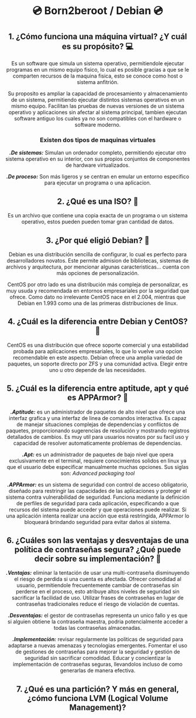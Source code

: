 <h1 align="center">💿 Born2beroot / Debian 💿</h1>

<h2 align="center">1. ¿Cómo funciona una máquina virtual? ¿Y cuál es su propósito? 💻</h2>

<p align="center">Es un software que simula un sistema operativo, permitiendole ejecutar programas en un mismo equipo fisico, lo cual es posible gracias a que se le comparten recursos de la maquina fisica, esto se conoce como host o sistema anfitrión.</p>

<p align="center">Su proposito es ampliar la capacidad de procesamiento y almacenamiento de un sistema, permitiendo ejecutar distintos sistemas operativos en un mismo equipo. Facilitan las pruebas de nuevas versiones de un sistema operativo y aplicaciones sin afectar al sistema principal, tambien ejecutan software antiguo los cuales ya no son compatibles con el hardware o software moderno.</p>

<h3 align="center">Existen dos tipos de maquinas virtuales</h3>

<p align="center"><b><i>.De sistemas:</i></b> Simulan un ordenador completo, permitiendo ejecutar otro sistema operativo en su interior, con sus propios conjuntos de componentes de hardware virtualizados.</p>
<p align="center"><b><i>.De proceso:</i></b> Son más ligeros y se centran en emular un entorno especifico para ejecutar un programa o una aplicacion.</p>

<h2 align="center">2. ¿Qué es una ISO? 💾</h2>

<p align="center">Es un archivo que contiene una copia exacta de un programa o un sistema operativo, estos pueden pueden tomar gran cantidad de datos.</p>

<h2 align="center">3. ¿Por qué eligió Debian? 📌</h2>

<p align="center">Debian es una distribución sencilla de configurar, lo cual es perfecto para desarrolladores novatos.  Este permite admision de bibliotecas, sistemas de archivos y arquitectura, por mencionar algunas caracteristicas... cuenta con más opciones de personalización.</p>

<p align="center">CentOS por otro lado es una distribución más compleja de personalizar, es muy usuda y recomendada en entornos empresariales por la seguridad que ofrece. Como dato no irrelevante CentOS nace en el 2.004, mientras que Debian en 1.993 como una de las primeras distribuciones de linux.</p>

<h2 align="center">4. ¿Cuál es la diferencia entre Debian y CentOS? 🔎</h2>

<p align="center">CentOS es una distribución que ofrece soporte comercial y una estabilidad probada para aplicaciones empresariales, lo que lo vuelve una opcion recomendable en este aspecto. Debian ofrece una amplia variedad de paquetes, un soporte directo por ZFS y una comunidad activa. Elegir entre uno u otro depende de las necesidades.</p>

<h2 align="center">5. ¿Cuál es la diferencia entre aptitude, apt y qué es APPArmor? 📎</h2>

<p align="center"><b><i>.Aptitude:</i></b> es un administrador de paquetes de alto nivel que ofrece una interfaz grafica y una interfaz de linea de comandos interactiva. Es capaz de manejar situaciones complejas de dependencias y conflictos de paquetes, proporcionando sugerencias de resolución y mostrando registros detallados de cambios. Es muy util para usuarios novatos por su facil uso y capacidad de resolver automaticamente problemas de dependencias.</p>

<p align="center"><b><i>.Apt:</i></b> es un administrador de paquetes de bajo nivel que opera exclusivamente en el terminal, requiere conocimientos solidos en linux ya que el usuario debe especificar manualmente muchas opciones. Sus siglas son: <i>Advanced packaging tool</i></p>

<p align="center"><b><i>.APPArmor:</i></b> es un sistema de seguridad con control de acceso obligatorio, diseñado para restringir las capacidades de las aplicaciones y proteger el sistema contra vulnerabilidad de seguridad. Funciona mediante la definición de perfiles de seguridad para cada aplicación, especificando a que recursos del sistema puede acceder y que operaciones puede realizar. Si una aplicación intenta realizar una acción que está restringida, APPArmor lo bloqueará brindando seguridad para evitar daños al sistema.</p>

<h2 align="center">6. ¿Cuáles son las ventajas y desventajas de una política de contraseñas segura? ¿Qué puede decir sobre su implementación? 🔏</h2>

<p align="center"><b><i>.Ventajas:</i></b> eliminar la tentación de usar una multi-contraseña disminuyendo el riesgo de perdida si una cuenta es afectada. Ofrecer comodidad al usuario, permitiendole frecuentemente cambiar de contraseñas sin perderse en el proceso, esto atribuye altos niveles de seguridad sin sacrificar la facilidad de uso. Utilizar frases de contraseñas en lugar de contraseñas tradicionales reduce el riesgo de violación de cuentas.</p>

<p align="center"><b><i>.Desventajas:</i></b> el gestor de contraseñas representa un unico fallo y es que si alguien obtiene la contraseña maestra, podria potencialmente acceder a todas las contraseñas almacenadas.</p>

<p align="center"><b><i>.Implementación:</i></b> revisar regularmente las politicas de seguridad para adaptarse a nuevas amenazas y tecnologias emergentes. Fomentar el uso de gestiones de contraseñas para mejorar la seguridad y gestión de seguridad sin sacrificar comodidad. Educar y concientizar la implementación de contraseñas seguras, llevandolos incluso de como generarlas de manera efectiva.</p>

<h2 align="center">7. ¿Qué es una partición? Y más en general, ¿cómo funciona LVM (Logical Volume Management)?</h2>

<p align="center"></p>

